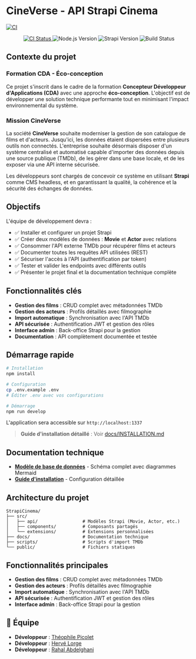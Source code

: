 #  CineVerse - API Strapi Cinema

[![CI](https://github.com/Theophile-Picolet/StrapiCinema/actions/workflows/ci.yml/badge.svg?branch=dev)](https://github.com/Theophile-Picolet/StrapiCinema/actions/workflows/ci.yml)
<p align="center">
  <a href="https://github.com/Theophile-Picolet/StrapiCinema/actions/workflows/ci.yml">
    <img src="https://github.com/Theophile-Picolet/StrapiCinema/actions/workflows/ci.yml/badge.svg?branch=dev" alt="CI Status" />
  </a>
  <img src="https://img.shields.io/badge/Node.js-%3E%3D20.0.0-brightgreen?logo=nodedotjs&logoColor=white" alt="Node.js Version" />
  <img src="https://img.shields.io/badge/Strapi-v4-blue?logo=strapi&logoColor=white" alt="Strapi Version" />
  <img src="https://img.shields.io/badge/Build-ready-orange?logo=githubactions&logoColor=white" alt="Build Status" />
</p>


## Contexte du projet

###  Formation CDA - Éco-conception

Ce projet s'inscrit dans le cadre de la formation **Concepteur Développeur d'Applications (CDA)** avec une approche **éco-conception**. L'objectif est de développer une solution technique performante tout en minimisant l'impact environnemental du système.

###  Mission CineVerse

La société **CineVerse** souhaite moderniser la gestion de son catalogue de films et d'acteurs. Jusqu'ici, les données étaient dispersées entre plusieurs outils non connectés. L'entreprise souhaite désormais disposer d'un système centralisé et automatisé capable d'importer des données depuis une source publique (TMDb), de les gérer dans une base locale, et de les exposer via une API interne sécurisée.

Les développeurs sont chargés de concevoir ce système en utilisant **Strapi** comme CMS headless, et en garantissant la qualité, la cohérence et la sécurité des échanges de données.

##  Objectifs

L'équipe de développement devra :

- ✅ Installer et configurer un projet Strapi
- ✅ Créer deux modèles de données : **Movie** et **Actor** avec relations
- ✅ Consommer l'API externe TMDb pour récupérer films et acteurs
- ✅ Documenter toutes les requêtes API utilisées (REST)
- ✅ Sécuriser l'accès à l'API (authentification par token)
- ✅ Tester et valider les endpoints avec différents outils
- ✅ Présenter le projet final et la documentation technique complète

##  Fonctionnalités clés

- **Gestion des films** : CRUD complet avec métadonnées TMDb
- **Gestion des acteurs** : Profils détaillés avec filmographie  
- **Import automatique** : Synchronisation avec l'API TMDb
- **API sécurisée** : Authentification JWT et gestion des rôles
- **Interface admin** : Back-office Strapi pour la gestion
- **Documentation** : API complètement documentée et testée

##  Démarrage rapide

```bash
# Installation
npm install

# Configuration
cp .env.example .env
# Éditer .env avec vos configurations

# Démarrage
npm run develop
```

L'application sera accessible sur `http://localhost:1337`

>  **Guide d'installation détaillé** : Voir [docs/INSTALLATION.md](docs/INSTALLATION.md)

##  Documentation technique

- **[Modèle de base de données](docs/MODELE_BDD.md)** - Schéma complet avec diagrammes Mermaid
- **[Guide d'installation](docs/INSTALLATION.md)** - Configuration détaillée


##  Architecture du projet

```
StrapiCinema/
├── src/
│   ├── api/                 # Modèles Strapi (Movie, Actor, etc.)
│   ├── components/          # Composants partagés
│   └── extensions/          # Extensions personnalisées
├── docs/                    # Documentation technique
├── scripts/                 # Scripts d'import TMDb
└── public/                  # Fichiers statiques
```

##  Fonctionnalités principales

- **Gestion des films** : CRUD complet avec métadonnées TMDb
- **Gestion des acteurs** : Profils détaillés avec filmographie
- **Import automatique** : Synchronisation avec l'API TMDb
- **API sécurisée** : Authentification JWT et gestion des rôles
- **Interface admin** : Back-office Strapi pour la gestion


## 👥 Équipe

- **Développeur** : [Théophile Picolet](https://github.com/Theophile-Picolet)
- **Développeur** : [Hervé Lorge](https://gitlab.com/hervelge)
- **Développeur** : [Rahal Abdelghani](https://github.com/abdel92000)

